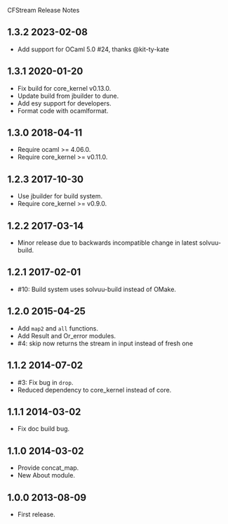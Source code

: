 CFStream Release Notes

1.3.2 2023-02-08
----------------
* Add support for OCaml 5.0 #24, thanks @kit-ty-kate

1.3.1 2020-01-20
----------------
* Fix build for core_kernel v0.13.0.
* Update build from jbuilder to dune.
* Add esy support for developers.
* Format code with ocamlformat.

1.3.0 2018-04-11
----------------
* Require ocaml >= 4.06.0.
* Require core_kernel >= v0.11.0.

1.2.3 2017-10-30
----------------
* Use jbuilder for build system.
* Require core_kernel >= v0.9.0.

1.2.2 2017-03-14
----------------
* Minor release due to backwards incompatible change in latest
  solvuu-build.

1.2.1 2017-02-01
----------------
* #10: Build system uses solvuu-build instead of OMake.

1.2.0 2015-04-25
----------------
* Add `map2` and `all` functions.
* Add Result and Or_error modules.
* #4: skip now returns the stream in input instead of fresh one

1.1.2 2014-07-02
-------------------------
* #3: Fix bug in `drop`.
* Reduced dependency to core_kernel instead of core.

1.1.1 2014-03-02
-------------------------
* Fix doc build bug.

1.1.0 2014-03-02
-------------------------
* Provide concat_map.
* New About module.

1.0.0 2013-08-09
-------------------------
* First release.
